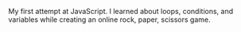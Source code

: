 My first attempt at JavaScript. I learned about loops, conditions, and variables while creating an online rock, paper, scissors game.